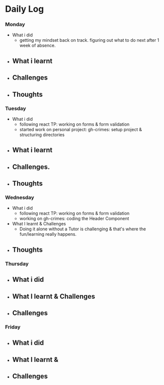 # Daily Log

### Monday
- What i did
  - getting my mindset back on track. figuring out what to do next after 1 week of absence.
- What i learnt
  - 
- Challenges
  -  
- Thoughts
  - 

### Tuesday
- What i did
  - following react TP: working on forms & form validation
  - started work on personal project: gh-crimes: setup project & structuring directories
- What i learnt
  - 
- Challenges.
  - 
- Thoughts
  - 
### Wednesday
- What i did
  - following react TP: working on forms & form validation
  - working on gh-crimes: coding the Header Component
- What I learnt & Challenges
  - Doing it alone without a Tutor is challenging & that's where the fun/learning really happens.
- Thoughts
  - 

### Thursday
- What i did
  - 
- What I learnt & Challenges
  - 
- Challenges
  - 
 
  
### Friday
- What i did
  -  
- What I learnt & 
  - 
- Challenges
  - 
 
  
 
